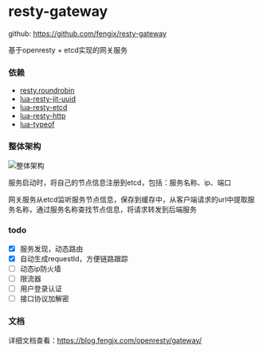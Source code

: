 # resty-gateway

github: <https://github.com/fengjx/resty-gateway>

基于openresty + etcd实现的网关服务

### 依赖

- [resty.roundrobin](https://github.com/openresty/lua-resty-balancer/blob/master/lib/resty/roundrobin.lua)
- [lua-resty-jit-uuid](https://github.com/thibaultCha/lua-resty-jit-uuid)
- [lua-resty-etcd](https://github.com/iresty/lua-resty-etcd)
- [lua-resty-http](https://github.com/ledgetech/lua-resty-http)
- [lua-typeof](https://github.com/iresty/lua-typeof)

### 整体架构

![整体架构](http://blog.qiniu.fengjx.com/openresty/resty-gateway.jpg)

服务启动时，将自己的节点信息注册到etcd，包括：服务名称、ip、端口

网关服务从etcd监听服务节点信息，保存到缓存中，从客户端请求的url中提取服务名称，通过服务名称查找节点信息，将请求转发到后端服务


### todo

- [x] 服务发现，动态路由
- [x] 自动生成requestId，方便链路跟踪
- [ ] 动态ip防火墙
- [ ] 限流器
- [ ] 用户登录认证
- [ ] 接口协议加解密

### 文档

详细文档查看：<https://blog.fengjx.com/openresty/gateway/>

